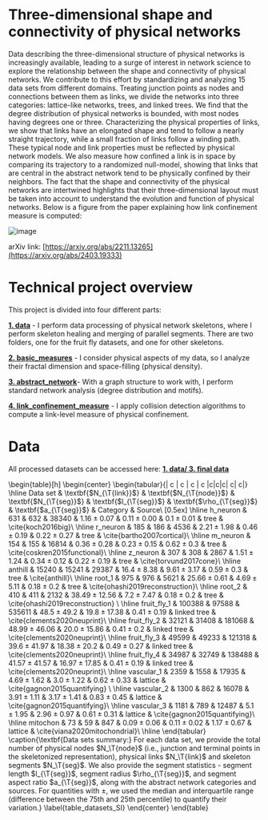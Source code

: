 # Three-dimensional shape and connectivity of physical networks
Data describing the three-dimensional structure of physical networks is increasingly available, leading to a surge of interest in network science to explore the relationship between the shape and connectivity of physical networks. We contribute to this effort by standardizing and analyzing 15 data sets from different domains. Treating junction points as nodes and connections between them as links, we divide the networks into three categories: lattice-like networks, trees, and linked trees. We find that the degree distribution of physical networks is bounded, with most nodes having degrees one or three. Characterizing the physical properties of links, we show that links have an elongated shape and tend to follow a nearly straight trajectory, while a small fraction of links follow a winding path. These typical node and link properties must be reflected by physical network models. We also measure how confined a link is in space by comparing its trajectory to a randomized null-model, showing that links that are central in the abstract network tend to be physically confined by their neighbors. The fact that the shape and connectivity of the physical networks are intertwined highlights that their three-dimensional layout must be taken into account to understand the evolution and function of physical networks. Below is a figure from the paper explaining how link confinement measure is computed:

![image](https://github.com/lukablagoje/three-dimensional-shape-connectivity-physical-networks/assets/52599010/616c67f1-e5c9-4b89-b926-db7740d10f80)


arXiv link: [https://arxiv.org/abs/2211.13265](https://arxiv.org/abs/2403.19333)

# Technical project overview
This project is divided into four different parts:

[**1. data**](https://github.com/lukablagoje/three-dimensional-shape-connectivity-physical-networks/tree/main/1.%20data) - I perform data processing of physical network skeletons, where I perform skeleton healing and merging of parallel segments. There are two folders, one for the fruit fly datasets, and one for other skeletons.

[**2. basic_measures**](https://github.com/lukablagoje/three-dimensional-shape-connectivity-physical-networks/tree/main/2.%20basic_measures) - I consider physical aspects of my data, so I analyze their fractal dimension and space-filling (physical density).

[**3. abstract_network**](https://github.com/lukablagoje/three-dimensional-shape-connectivity-physical-networks/tree/main/3.%20abstract_network)- With a graph structure to work with, I perform standard network analysis (degree distribution and motifs).

[**4. link_confinement_measure**](https://github.com/lukablagoje/three-dimensional-shape-connectivity-physical-networks/tree/main/4.%20link_confinement_measure) - I apply collision detection algorithms to compute a link-level measure of physical confinement.

# Data
All processed datasets can be accessed here: [**1. data/ 3. final data**](https://github.com/lukablagoje/three-dimensional-shape-connectivity-physical-network/tree/main/1.%20data/3.%20final_data)

\begin{table}[h]
\begin{center}
\begin{tabular}{| c | c | c | c |c|c|c| c| c|} 
 \hline
Data set  & \textbf{$N_{\T{link}}$} & \textbf{$N_{\T{node}}$} & \textbf{$N_{\T{seg}}$} & \textbf{$l_{\T{seg}}$} & \textbf{$\rho_{\T{seg}}$} & \textbf{$a_{\T{seg}}$} & Category & Source\\ [0.5ex] 
\hline
h\_neuron     & 631   & 632   & 38340 & $1.16 \pm 0.07$ & $0.11 \pm 0.00$ & $0.1 \pm 0.01$ & tree & \cite{koch2016big}\\ 
\hline
r\_neuron       & 185   & 186   & 4536 &  $2.21 \pm 1.98$ &  $0.46 \pm 0.19$ & $0.22 \pm 0.27$ & tree & \cite{bartho2007cortical}\\
\hline
m\_neuron    & 154   & 155   & 16814 & $0.36 \pm 0.28$ & $0.23 \pm 0.15$ & $0.62 \pm 0.3$ & tree & \cite{coskren2015functional}\\
\hline
z\_neuron & 307   & 308   & 2867 &  $1.51 \pm 1.24$ &  $0.34 \pm 0.12$ & $0.22 \pm 0.19$ & tree & \cite{torvund2017cone}\\
\hline
anthill          & 15240 & 15241 & 29387 & $16.4 \pm 8.38$ & $9.61 \pm 3.17$ & $0.59 \pm 0.3$ & tree & \cite{anthill}\\
\hline
root\_1           & 975   & 976   & 5621  &  $25.66 \pm 0.61$  & $4.69 \pm 5.11$ & $0.18 \pm 0.2$ & tree & \cite{ohashi2019reconstruction}\\
\hline
root\_2           & 410   & 411   & 2132   &  $38.49 \pm 12.56$ & $7.2 \pm 7.47$ & $0.18 \pm 0.2$ & tree & \cite{ohashi2019reconstruction} \\
\hline
fruit\_fly\_1      & 100388 & 97588 & 535611 & $48.5 \pm 49.2$ & $19.8 \pm 17.38$ & $0.41 \pm 0.19$ & linked tree & \cite{clements2020neuprint}\\
\hline
fruit\_fly\_2      & 32121 & 31408 & 181068 & $48.99 \pm 46.06$ & $20.0 \pm 15.86$ & $0.41 \pm 0.2$ & linked tree & \cite{clements2020neuprint}\\
\hline
fruit\_fly\_3      & 49599 & 49233 & 121318 & $39.6 \pm 41.97$ & $18.38 \pm 20.2$ & $0.49 \pm 0.27$ & linked tree & \cite{clements2020neuprint}\\
\hline
fruit\_fly\_4      & 34987 & 32749 & 138488 & $41.57 \pm 41.57$ & $16.97 \pm 17.85$ & $0.41 \pm 0.19$ & linked tree & \cite{clements2020neuprint}\\
\hline
vascular\_1       & 2359 & 1558 & 17935 &  $4.69 \pm 1.62$ & $3.0 \pm 1.22$ & $0.62 \pm 0.33$ & lattice & \cite{gagnon2015quantifying} \\
\hline
vascular\_2       & 1300 & 862 & 16078 &  $3.91 \pm 1.11$ & $3.17 \pm 1.41$ & $0.83 \pm 0.45$ & lattice & \cite{gagnon2015quantifying}\\
\hline
vascular\_3       & 1181 & 789 & 12487 &  $5.1 \pm 1.95$ & $2.96 \pm 0.97$ & $0.61 \pm 0.31$ & lattice & \cite{gagnon2015quantifying}\\
\hline
mitochon    & 73 & 59 & 847 & $0.09 \pm 0.06$ & $0.11 \pm 0.02$ & $1.17 \pm 0.67$ & lattice & \cite{viana2020mitochondrial}\\
\hline
\end{tabular}
\caption{\textbf{Data sets summary:} For each data set, we provide the total number of physical nodes $N_\T{node}$ (i.e., junction and terminal points in the skeletonized representation), physical links $N_\T{link}$ and skeleton segments $N_\T{seg}$. We also provide the segment statistics - segment length $l_{\T{seg}}$, segment radius $\rho_{\T{seg}}$, and segment aspect ratio $a_{\T{seg}}$, along with the abstract network categories and sources. For quantities with $\pm$, we used the median and interquartile range (difference between the 75th and 25th percentile) to quantify their variation.}
\label{table_datasets_SI}
\end{center}
\end{table}
